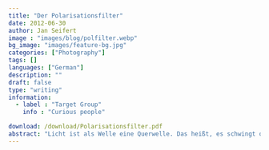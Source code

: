 ```yaml
---
title: "Der Polarisationsfilter"
date: 2012-06-30 
author: Jan Seifert
image : "images/blog/polfilter.webp"
bg_image: "images/feature-bg.jpg"
categories: ["Photography"]
tags: []
languages: ["German"]
description: ""
draft: false
type: "writing"
information:
  - label : "Target Group"
    info : "Curious people"

download: /download/Polarisationsfilter.pdf
abstract: "Licht ist als Welle eine Querwelle. Das heißt, es schwingt quer zu seiner Bewegungsrichtung. Dieser Sachverhalt wird von Polarisationsfiltern ausgenutzt und erlaubt es systematisch bestimmte Lichtanteile zu eliminieren. Das Manuskript erläutert das Prinzip mit einfachen Worten noch etwas genauer."
---
```


